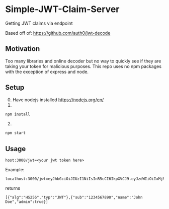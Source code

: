 # Simple-JWT-Claim-Server
Getting JWT claims via endpoint

Based off of: https://github.com/auth0/jwt-decode

## Motivation

Too many libraries and online decoder but no way to quickly see if they are taking your token for malicious purposes. This repo uses no npm packages with the exception of express and node.

## Setup
0. Have nodejs installed https://nodejs.org/en/
1. 
```javascript
npm install
```
2.
```javascript
npm start
```
## Usage
```
host:3000/jwt=<your jwt token here>
```
Example:
```
localhost:3000/jwt=eyJhbGciOiJIUzI1NiIsInR5cCI6IkpXVCJ9.eyJzdWIiOiIxMjM0NTY3ODkwIiwibmFtZSI6IkpvaG4gRG9lIiwiYWRtaW4iOnRydWV9.TJVA95OrM7E2cBab30RMHrHDcEfxjoYZgeFONFh7HgQ
```
returns
```
[{"alg":"HS256","typ":"JWT"},{"sub":"1234567890","name":"John Doe","admin":true}]
```
